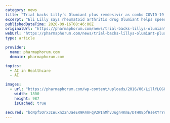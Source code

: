 ```yaml
---
category: news
title: "Trial backs Lilly’s Olumiant plus remdesivir as combo COVID-19 therapy"
excerpt: "Eli Lilly says rheumatoid arthritis drug Olumiant helps speed COVID-19 recovery when added to Gilead's remdesivir by around 1 day. Will discuss emergency use with FDA"
publishedDateTime: 2020-09-16T08:46:00Z
originalUrl: "https://pharmaphorum.com/news/trial-backs-lillys-olumiant-plus-remdesivir-as-combo-covid-19-therapy/"
webUrl: "https://pharmaphorum.com/news/trial-backs-lillys-olumiant-plus-remdesivir-as-combo-covid-19-therapy/"
type: article

provider:
  name: pharmaphorum.com
  domain: pharmaphorum.com

topics:
  - AI in Healthcare
  - AI

images:
  - url: "https://pharmaphorum.com/wp-content/uploads/2016/06/LillYLOGO.jpg"
    width: 1800
    height: 987
    isCached: true

secured: "bcNpf5Orx3IWuxnz2nJaeER9K4mFqVZWInMhvJugn4KmE/DTH08pfHseXYrYrFni/shqG478fFX6lzQt/7FSzjMqeoBQrcIR62hhGroiN093b6H8ePuS/gVATOc/M+n93YvoVib8pjqj8f1pIoWHsDb0AWclVxzNW4d4E88GQ4+5Z+Cxs+jMBEygkOgKnq6btz8AH2ugUx/0mDEWNAxSeiSXMyy8hHLKSCH1+/Ngp2zTnTv6WnKO3y20hv0FgSsHqq5ssELNsG7IOiFxBW2a8DACAEzAaoLU05kQ7/A6fhTpDCOjj+7XBvb/cqAoTQlapcfrhwMI3MB6KLC0O/HM+etgMWdlvj8LQSREB33UvNQ=;xvNyZCFs8lR7wNCMXl5a9Q=="
---
```


